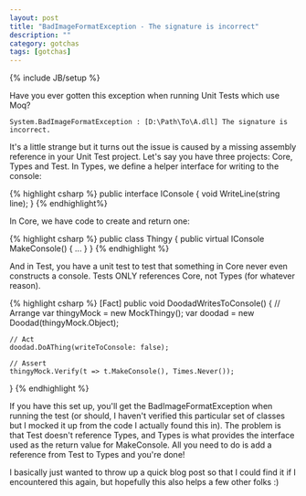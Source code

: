 ```yaml
---
layout: post
title: "BadImageFormatException - The signature is incorrect"
description: ""
category: gotchas
tags: [gotchas]
---
```

{% include JB/setup %}

Have you ever gotten this exception when running Unit Tests which use Moq?

    System.BadImageFormatException : [D:\Path\To\A.dll] The signature is incorrect.
    
It's a little strange but it turns out the issue is caused by a missing assembly reference in your Unit Test project. Let's say you have three projects: Core, Types and Test. In Types, we define a helper interface for writing to the console:

{% highlight csharp %}
public interface IConsole {
    void WriteLine(string line);
}
{% endhighlight%}

In Core, we have code to create and return one:

{% highlight csharp %}
public class Thingy {
    public virtual IConsole MakeConsole() { ... }
}
{% endhighlight %}

And in Test, you have a unit test to test that something in Core never even constructs a console. Tests ONLY references Core, not Types (for whatever reason).

{% highlight csharp %}
[Fact]
public void DoodadWritesToConsole() {
    // Arrange
    var thingyMock = new MockThingy();
    var doodad = new Doodad(thingyMock.Object);
    
    // Act
    doodad.DoAThing(writeToConsole: false);
    
    // Assert
    thingyMock.Verify(t => t.MakeConsole(), Times.Never());
}
{% endhighlight %}

If you have this set up, you'll get the BadImageFormatException when running the test (or should, I haven't verified this particular set of classes but I mocked it up from the code I actually found this in). The problem is that Test doesn't reference Types, and Types is what provides the interface used as the return value for MakeConsole. All you need to do is add a reference from Test to Types and you're done!

I basically just wanted to throw up a quick blog post so that I could find it if I encountered this again, but hopefully this also helps a few other folks :)
